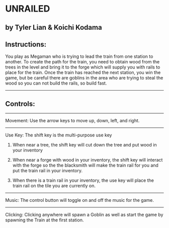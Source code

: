# UNRAILED
by Tyler Lian & Koichi Kodama
-------------------------------------------------------------------------------------------------

## Instructions:

You play as Megaman who is trying to lead the train from one station to another.
To create the path for the train, you need to obtain wood from the trees in the level
and bring it to the forge which will supply you with rails to place for the train.
Once the train has reached the next station, you win the game, but be careful there
are goblins in the area who are trying to steal the wood so you can not build the rails,
so build fast.

-------------------------------------------------------------------------------------------------

## Controls:

-------------------------------------------------------------------------------------------------

Movement: Use the arrow keys to move up, down, left, and right.

-------------------------------------------------------------------------------------------------

Use Key: The shift key is the multi-purpose use key

1. When near a tree, the shift key will cut down the tree and put wood in your inventory

2. When near a forge with wood in your inventory, the shift key will interact with the forge
so the the blacksmith will make the train rail for you and put the train rail in your inventory.

3. When there is a train rail in your inventory, the use key will place the train rail on the tile
you are currently on.

--------------------------------------------------------------------------------------------------

Music: The control button will toggle on and off the music for the game.

--------------------------------------------------------------------------------------------------

Clicking: Clicking anywhere will spawn a Goblin as well as start the game by spawning the Train at
the first station.
